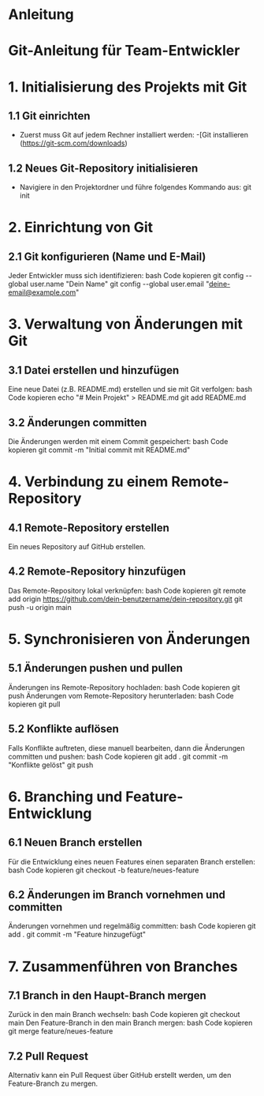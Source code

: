 # Anleitung

# Git-Anleitung für Team-Entwickler


# 1. Initialisierung des Projekts mit Git

## 1.1 Git einrichten
- Zuerst muss Git auf jedem Rechner installiert werden:
  -[Git installieren (https://git-scm.com/downloads)

## 1.2 Neues Git-Repository initialisieren
- Navigiere in den Projektordner und führe folgendes Kommando aus:
  git init

# 2. Einrichtung von Git

## 2.1 Git konfigurieren (Name und E-Mail)
Jeder Entwickler muss sich identifizieren:
bash
Code kopieren
git config --global user.name "Dein Name"
git config --global user.email "deine-email@example.com"

# 3. Verwaltung von Änderungen mit Git

## 3.1 Datei erstellen und hinzufügen
Eine neue Datei (z.B. README.md) erstellen und sie mit Git verfolgen:
bash
Code kopieren
echo "# Mein Projekt" > README.md
git add README.md

## 3.2 Änderungen committen
Die Änderungen werden mit einem Commit gespeichert:
bash
Code kopieren
git commit -m "Initial commit mit README.md"

# 4. Verbindung zu einem Remote-Repository

## 4.1 Remote-Repository erstellen
Ein neues Repository auf GitHub erstellen.

## 4.2 Remote-Repository hinzufügen
Das Remote-Repository lokal verknüpfen:
bash
Code kopieren
git remote add origin https://github.com/dein-benutzername/dein-repository.git
git push -u origin main

# 5. Synchronisieren von Änderungen

## 5.1 Änderungen pushen und pullen
Änderungen ins Remote-Repository hochladen:
bash
Code kopieren
git push
Änderungen vom Remote-Repository herunterladen:
bash
Code kopieren
git pull

## 5.2 Konflikte auflösen
Falls Konflikte auftreten, diese manuell bearbeiten, dann die Änderungen committen und pushen:
bash
Code kopieren
git add .
git commit -m "Konflikte gelöst"
git push

# 6. Branching und Feature-Entwicklung

## 6.1 Neuen Branch erstellen
Für die Entwicklung eines neuen Features einen separaten Branch erstellen:
bash
Code kopieren
git checkout -b feature/neues-feature

## 6.2 Änderungen im Branch vornehmen und committen
Änderungen vornehmen und regelmäßig committen:
bash
Code kopieren
git add .
git commit -m "Feature hinzugefügt"

# 7. Zusammenführen von Branches

## 7.1 Branch in den Haupt-Branch mergen
Zurück in den main Branch wechseln:
bash
Code kopieren
git checkout main
Den Feature-Branch in den main Branch mergen:
bash
Code kopieren
git merge feature/neues-feature

## 7.2 Pull Request 
Alternativ kann ein Pull Request über GitHub erstellt werden, um den Feature-Branch zu mergen.
 

